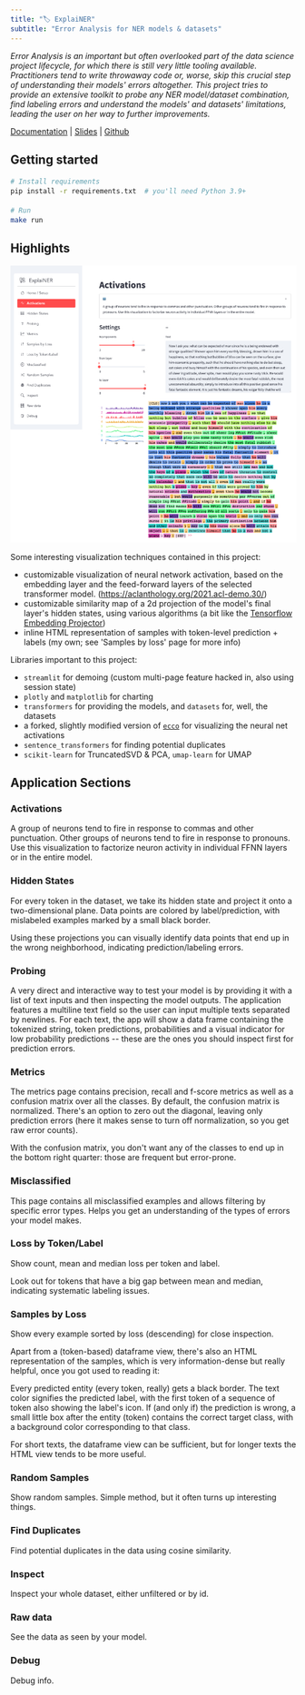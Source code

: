 ```yaml
---
title: "🏷️ ExplaiNER"
subtitle: "Error Analysis for NER models & datasets"
---
```


_Error Analysis is an important but often overlooked part of the data science project lifecycle, for which there is still very little tooling available. Practitioners tend to write throwaway code or, worse, skip this crucial step of understanding their models' errors altogether. This project tries to provide an extensive toolkit to probe any NER model/dataset combination, find labeling errors and understand the models' and datasets' limitations, leading the user on her way to further improvements._

[Documentation](../doc/index.html) | [Slides](../presentation.pdf) | [Github](https://github.com/aseifert/ExplaiNER)

## Getting started

```bash
# Install requirements
pip install -r requirements.txt  # you'll need Python 3.9+

# Run
make run
```

## Highlights

![](./screenshot.jpg)


Some interesting visualization techniques contained in this project:

* customizable visualization of neural network activation, based on the embedding layer and the feed-forward layers of the selected transformer model. (https://aclanthology.org/2021.acl-demo.30/)
* customizable similarity map of a 2d projection of the model's final layer's hidden states, using various algorithms (a bit like the [Tensorflow Embedding Projector](https://projector.tensorflow.org/))
* inline HTML representation of samples with token-level prediction + labels (my own; see 'Samples by loss' page for more info)


Libraries important to this project:

* `streamlit` for demoing (custom multi-page feature hacked in, also using session state)
* `plotly` and `matplotlib` for charting
* `transformers` for providing the models, and `datasets` for, well, the datasets
* a forked, slightly modified version of [`ecco`](https://github.com/jalammar/ecco) for visualizing the neural net activations
* `sentence_transformers` for finding potential duplicates
* `scikit-learn` for TruncatedSVD & PCA, `umap-learn` for UMAP


## Application Sections


### Activations

A group of neurons tend to fire in response to commas and other punctuation. Other groups of neurons tend to fire in response to pronouns. Use this visualization to factorize neuron activity in individual FFNN layers or in the entire model.


### Hidden States

For every token in the dataset, we take its hidden state and project it onto a two-dimensional plane. Data points are colored by label/prediction, with mislabeled examples marked by a small black border.

Using these projections you can visually identify data points that end up in the wrong neighborhood, indicating prediction/labeling errors.


### Probing

A very direct and interactive way to test your model is by providing it with a list of text inputs and then inspecting the model outputs. The application features a multiline text field so the user can input multiple texts separated by newlines. For each text, the app will show a data frame containing the tokenized string, token predictions, probabilities and a visual indicator for low probability predictions -- these are the ones you should inspect first for prediction errors.


### Metrics

The metrics page contains precision, recall and f-score metrics as well as a confusion matrix over all the classes. By default, the confusion matrix is normalized. There's an option to zero out the diagonal, leaving only prediction errors (here it makes sense to turn off normalization, so you get raw error counts).

With the confusion matrix, you don't want any of the classes to end up in the bottom right quarter: those are frequent but error-prone.


### Misclassified

This page contains all misclassified examples and allows filtering by specific error types. Helps you get an understanding of the types of errors your model makes.


### Loss by Token/Label

Show count, mean and median loss per token and label.

Look out for tokens that have a big gap between mean and median, indicating systematic labeling issues.


### Samples by Loss

Show every example sorted by loss (descending) for close inspection.

Apart from a (token-based) dataframe view, there's also an HTML representation of the samples, which is very information-dense but really helpful, once you got used to reading it:

Every predicted entity (every token, really) gets a black border. The text color signifies the predicted label, with the first token of a sequence of token also showing the label's icon. If (and only if) the prediction is wrong, a small little box after the entity (token) contains the correct target class, with a background color corresponding to that class.

For short texts, the dataframe view can be sufficient, but for longer texts the HTML view tends to be more useful.


### Random Samples

Show random samples. Simple method, but it often turns up interesting things.


### Find Duplicates

Find potential duplicates in the data using cosine similarity.


### Inspect

Inspect your whole dataset, either unfiltered or by id.


### Raw data

See the data as seen by your model.


### Debug

Debug info.
